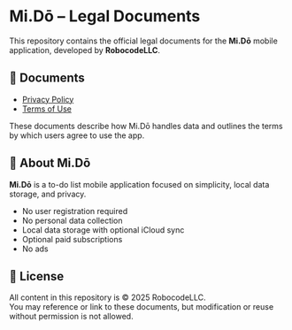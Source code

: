 # Mi.Dō – Legal Documents

This repository contains the official legal documents for the **Mi.Dō** mobile application, developed by **RobocodeLLC**.

## 📄 Documents

- [Privacy Policy](./PrivacyPolicy.md)  
- [Terms of Use](./TermsOfUse.md)

These documents describe how Mi.Dō handles data and outlines the terms by which users agree to use the app.

## 📘 About Mi.Dō

**Mi.Dō** is a to-do list mobile application focused on simplicity, local data storage, and privacy.

- No user registration required  
- No personal data collection  
- Local data storage with optional iCloud sync  
- Optional paid subscriptions  
- No ads

## 🔗 License

All content in this repository is © 2025 RobocodeLLC.  
You may reference or link to these documents, but modification or reuse without permission is not allowed.

